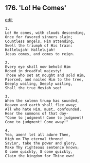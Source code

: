 
## 176.  'Lo! He Comes'
[edit](https://docs.google.com/document/d/1AOPS9LUBoO3Eh%2DHNchzG_IAjrjIe%2DVO7/edit?mode=html)




    1.
    Lo! He comes, with clouds descending,
    Once for favored sinners slain;
    Countless angels, Him attending,
    Swell the triumph of His train:
    Hallelujah! Hallelujah!
    Jesus comes, and comes to reign.

    2.
    Every eye shall now behold Him
    Robed in dreadful majesty!
    Those who set at nought and sold Him,
    Pierced, and nailed Him to the tree,
    Deeply wailing, Deeply wailing,
    Shall the true Mesiah see!

    3.
    When the solemn trump has sounded,
    Heaven and earth shall flee away;
    All who hate Him, must, confounded,
    Hear the summons of that day-
    "Come to judgment! Come to judgment!
    Come to judgment! Come away!"

    4.
    Yea, amen! let all adore Thee,
    High on Thy eternal throne!
    Savior, take the power and glory,
    Make Thy righteous sentence known;
    O come quickly, O come quickly,
    Claim the kingdom for Thine own!
